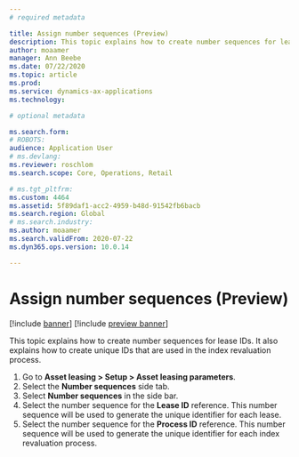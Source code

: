 ```yaml
---
# required metadata

title: Assign number sequences (Preview)
description: This topic explains how to create number sequences for lease IDs. It also explains how to create unique IDs that are used in the index revaluation process.
author: moaamer
manager: Ann Beebe
ms.date: 07/22/2020
ms.topic: article
ms.prod: 
ms.service: dynamics-ax-applications
ms.technology: 

# optional metadata

ms.search.form: 
# ROBOTS: 
audience: Application User
# ms.devlang: 
ms.reviewer: roschlom
ms.search.scope: Core, Operations, Retail

# ms.tgt_pltfrm: 
ms.custom: 4464
ms.assetid: 5f89daf1-acc2-4959-b48d-91542fb6bacb
ms.search.region: Global
# ms.search.industry: 
ms.author: moaamer
ms.search.validFrom: 2020-07-22
ms.dyn365.ops.version: 10.0.14

---
```


# Assign number sequences (Preview)

[!include [banner](../includes/banner.md)]
[!include [preview banner](../includes/preview-banner.md)]

This topic explains how to create number sequences for lease IDs. It also explains how to create unique IDs that are used in the index revaluation process.

1. Go to **Asset leasing \> Setup \> Asset leasing parameters**.
2. Select the **Number sequences** side tab.
3. Select **Number sequences** in the side bar.
4. Select the number sequence for the **Lease ID** reference. This number sequence will be used to generate the unique identifier for each lease.
5. Select the number sequence for the **Process ID** reference. This number sequence will be used to generate the unique identifier for each index revaluation process.
